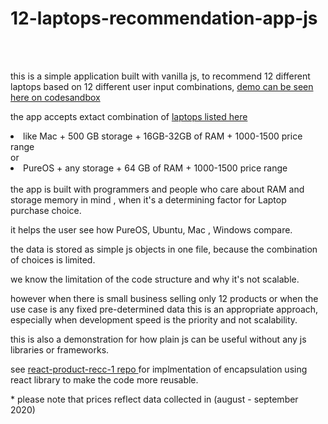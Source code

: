 # 12-laptops-recommendation-app-js

<br>
<br>

<p>this is a simple application built with vanilla js, to recommend 12 different laptops based on 12 different user input  combinations, 
<a href="https://u4ex2.csb.app/">demo can be seen here on codesandbox </a></p>

the app accepts extact combination of <a href="https://dpjh9.csb.app/"> laptops listed here  </a>

<li> like Mac + 500 GB storage + 16GB-32GB of RAM + 1000-1500 price range </li>
or 
  <li>PureOS + any storage + 64 GB of RAM + 1000-1500 price range </li>

<br/>
the app is built with programmers and people who care about RAM and storage memory in mind , when it's a determining factor for Laptop purchase choice.
<br/>

it helps the user see how PureOS, Ubuntu, Mac , Windows compare.

the data is stored as simple js objects in one file, because the combination of choices is limited.

we know the limitation of the code structure and why it's not scalable.

however when there is small business selling only 12 products or when the use case is any fixed pre-determined data this is an appropriate approach, especially when development speed is the priority and not scalability.

this is also a demonstration for how plain js can be useful without any js libraries or frameworks. 

see <a href="https://github.com/Sami0/react-product-recc-1"> react-product-recc-1 repo </a>for implmentation of encapsulation using react library to make the code more reusable. 

<p>* please note that prices reflect data collected in (august - september 2020) </p>
